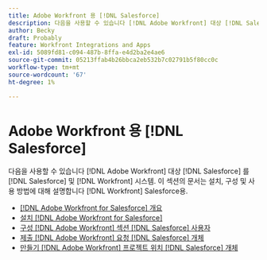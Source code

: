 ```yaml
---
title: Adobe Workfront 용 [!DNL Salesforce]
description: 다음을 사용할 수 있습니다 [!DNL Adobe Workfront] 대상 [!DNL Salesforce] 를 [!DNL Salesforce] 및 [!DNL Workfront] 시스템. 이 섹션의 문서는 설치, 구성 및 사용 방법에 대해 설명합니다 [!DNL Workfront] Salesforce용.
author: Becky
draft: Probably
feature: Workfront Integrations and Apps
exl-id: 5089fd81-c094-487b-8ffa-e4d2ba2e4ae6
source-git-commit: 05213ffab4b26bbca2eb532b7c02791b5f80cc0c
workflow-type: tm+mt
source-wordcount: '67'
ht-degree: 1%

---
```


# Adobe Workfront 용 [!DNL Salesforce]

다음을 사용할 수 있습니다 [!DNL Adobe Workfront] 대상 [!DNL Salesforce] 를 [!DNL Salesforce] 및 [!DNL Workfront] 시스템. 이 섹션의 문서는 설치, 구성 및 사용 방법에 대해 설명합니다 [!DNL Workfront] Salesforce용.

* [[!DNL Adobe Workfront for Salesforce] 개요](../../workfront-integrations-and-apps/using-workfront-with-salesforce/workfront-for-salesforce-overview.md)
* [설치 [!DNL Adobe Workfront for Salesforce]](../../workfront-integrations-and-apps/using-workfront-with-salesforce/install-workfront-for-salesforce.md)
* [구성 [!DNL Adobe Workfront] 섹션 [!DNL Salesforce] 사용자](../../workfront-integrations-and-apps/using-workfront-with-salesforce/configure-wf-section-for-salesforce-users.md)
* [제출 [!DNL Adobe Workfront] 요청 [!DNL Salesforce] 개체](../../workfront-integrations-and-apps/using-workfront-with-salesforce/submit-workfront-requests-from-salesforce-objects.md)
* [만들기 [!DNL Adobe Workfront] 프로젝트 위치 [!DNL Salesforce] 개체](../../workfront-integrations-and-apps/using-workfront-with-salesforce/create-wf-projects-from-salesforce-objects.md)
